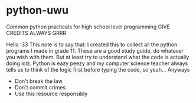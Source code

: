 # python-uwu
Common python practicals for high school level programming GIVE CREDITS ALWAYS GRRR


Hello :33 This note is to say that:
I created this to collect all the python programs I made in grade 11. These are a good study guide, do whatever you wish with them. But at least try to understand what the code is actually doing lolz.
Python is eazy peezy and my computer science teacher always tells us to think of the logic first before typing the code, so yeah...
Anyways
* Don't break the law
* Don't commit crimes
* Use this resource responsibly
